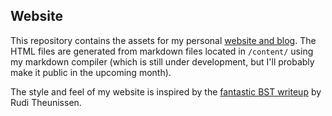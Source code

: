 ## Website 
This repository contains the assets for my personal [website and blog](https://www.goubermouche.com/). The HTML files are generated from markdown files located in `/content/` using my markdown compiler (which is still under development, but I'll probably make it public in the upcoming month).

The style and feel of my website is inspired by the [fantastic BST writeup](https://rtheunissen.github.io/bst/) by Rudi Theunissen.

